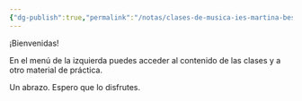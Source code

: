 ```yaml
---
{"dg-publish":true,"permalink":"/notas/clases-de-musica-ies-martina-bescos/","tags":["gardenEntry"]}
---
```


¡Bienvenidas!

En el menú de la izquierda puedes acceder al contenido de las clases y a otro material de práctica.

Un abrazo. Espero que lo disfrutes.